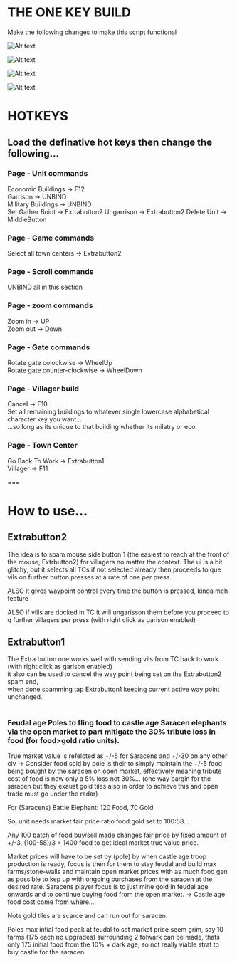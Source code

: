 # THE ONE KEY BUILD

Make the following changes to make this script functional

![Alt text](image.png)  
  
![Alt text](image-1.png)  
  
![Alt text](image-2.png)  
  
![Alt text](image-3.png)  
  
  
# HOTKEYS  
## Load the definative hot keys then change the following...  
  
### Page - Unit commands  
Economic Buildings -> F12  
Garrison -> UNBIND  
Military Buildings -> UNBIND  
Set Gather Boint -> Extrabutton2 
Ungarrison -> Extrabutton2 
Delete Unit -> MiddleButton
  
### Page - Game commands  
Select all town centers -> Extrabutton2  
  
### Page - Scroll commands  
UNBIND all in this section  
  
### Page - zoom commands  
Zoom in -> UP  
Zoom out -> Down  
  
### Page - Gate commands  
Rotate gate colockwise -> WheelUp  
Rotate gate counter-clockwise -> WheelDown  
  
### Page - Villager build  
Cancel -> F10  
Set all remaining buildings to whatever single lowercase alphabetical character key you want...  
...so long as its unique to that building whether its milatry or eco.  

### Page - Town Center  
Go Back To Work -> Extrabutton1  
Villager -> F11  

===

# How to use...
## Extrabutton2  
The idea is to spam mouse side button 1 (the easiest to reach at the front of the mouse, Extrbutton2) for villagers no matter the context.
The ui is a bit glitchy, but it selects all TCs if not selected already then proceeds to que vils on further button presses at a rate of one per press.  
  
ALSO it gives waypoint control every time the button is pressed, kinda meh feature    
  
ALSO if vills are docked in TC it will ungarisson them before you proceed to q further villagers per press (with right click as garison enabled)
  
## Extrabutton1  
The Extra button one works well with sending vils from TC back to work (with right click as garison enabled)  
it also can be used to cancel the way point being set on the Extrabutton2 spam end,  
when done spamming tap Extrabutton1 keeping current active way point unchanged.  

  #  
  #  
    
### Feudal age Poles to fling food to castle age Saracen elephants via the open market to part mitigate the 30% tribute loss in food (for food>gold ratio units).
True market value is refelcted as +/-5 for Saracens and +/-30 on any other civ -> Consider food sold by pole is their to simply maintain the +/-5 food being bought by the saracen on open market, effectively meaning tribute cost of food is now only a 5% loss not 30%... (one way bargin for the saracen but they exaust gold tiles also in order to achieve this and open trade must go under the radar)     
    
For (Saracens) Battle Elephant: 120 Food, 70 Gold  
  
So, unit needs market fair price ratio food:gold set to 100:58...  
  
Any 100 batch of food buy/sell made changes fair price by fixed amount of +/-3, (100-58)/3 = 1400 food to get ideal market true value price.    
  
Market prices will have to be set by (pole) by when castle age troop production is ready, focus is then for them to stay feudal and build max farms/stone-walls and maintain open market prices with as much food gen as possible to kep up with ongoing purchases from the saracen at the desired rate. Saracens player focus is to just mine gold in feudal age onwards and to continue buying food from the open market. -> Castle age food cost come from where...  
  
Note gold tiles are scarce and can run out for saracen.  
  
Poles max intial food peak at feudal to set market price seem grim, say 10 farms (175 each no upgrades) surrounding 2 folwark can be made, thats only 175 initial food from the 10% + dark age, so not really viable strat to buy castle for the saracen.     


  
